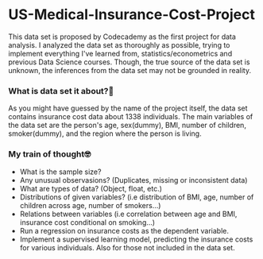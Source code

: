# US-Medical-Insurance-Cost-Project



This data set is proposed by Codecademy as the first project for data analysis. I analyzed the data set as thoroughly as possible, trying to implement everything I've learned from, statistics/econometrics and previous Data Science courses. Though, the true source of the data set is unknown, the inferences from the data set may not be grounded in reality.

### What is data set it about?🤨

As you might have guessed by the name of the project itself, the data set contains insurance cost data about 1338 individuals. The main variables of the data set are the person's age, sex(dummy), BMI, number of children, smoker(dummy), and the region where the person is living.

### My train of thought🤓

+ What is the sample size?
+ Any unusual observasions? (Duplicates, missing or inconsistent data)
+ What are types of data? (Object, float, etc.)
+ Distributions of given variables? (i.e distribution of BMI, age, number of children across age, number of smokers...)
+ Relations between variables (i.e correlation between age and BMI, insurance cost conditional on smoking...)
+ Run a regression on insurance costs as the dependent variable.
+ Implement a supervised learning model, predicting the insurance costs for various individuals. Also for those not included in the data set.
